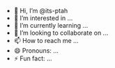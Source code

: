 - 👋 Hi, I’m @its-ptah
- 👀 I’m interested in ...
- 🌱 I’m currently learning ...
- 💞️ I’m looking to collaborate on ...
- 📫 How to reach me ...
- 😄 Pronouns: ...
- ⚡ Fun fact: ...

<!---
its-ptah/its-ptah is a ✨ special ✨ repository because its `README.md` (this file) appears on your GitHub profile.
You can click the Preview link to take a look at your changes.
--->
